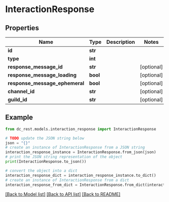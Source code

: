 # InteractionResponse


## Properties

Name | Type | Description | Notes
------------ | ------------- | ------------- | -------------
**id** | **str** |  | 
**type** | **int** |  | 
**response_message_id** | **str** |  | [optional] 
**response_message_loading** | **bool** |  | [optional] 
**response_message_ephemeral** | **bool** |  | [optional] 
**channel_id** | **str** |  | [optional] 
**guild_id** | **str** |  | [optional] 

## Example

```python
from dc_rest.models.interaction_response import InteractionResponse

# TODO update the JSON string below
json = "{}"
# create an instance of InteractionResponse from a JSON string
interaction_response_instance = InteractionResponse.from_json(json)
# print the JSON string representation of the object
print(InteractionResponse.to_json())

# convert the object into a dict
interaction_response_dict = interaction_response_instance.to_dict()
# create an instance of InteractionResponse from a dict
interaction_response_from_dict = InteractionResponse.from_dict(interaction_response_dict)
```
[[Back to Model list]](../README.md#documentation-for-models) [[Back to API list]](../README.md#documentation-for-api-endpoints) [[Back to README]](../README.md)


